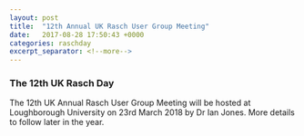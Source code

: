 ```yaml
---
layout: post
title:  "12th Annual UK Rasch User Group Meeting"
date:   2017-08-28 17:50:43 +0000
categories: raschday
excerpt_separator: <!--more-->
---
```


### The 12th UK Rasch Day

The 12th UK Annual Rasch User Group Meeting will be hosted at Loughborough University on 23rd March 2018 by Dr Ian Jones. More details to follow later in the year.
<!--more-->